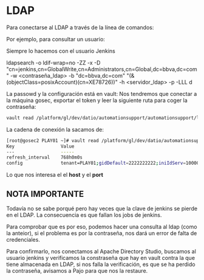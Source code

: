 # LDAP

Para conectarse al LDAP a través de la línea de comandos:

Por ejemplo, para consultar un usuario:

Siempre lo hacemos con el usuario Jenkins

ldapsearch -o ldif-wrap=no -ZZ -x -D "cn=jenkins,cn=GlobalWrite,cn=Administrators,cn=Global,dc=bbva,dc=com" -w <contraseña_ldap> -b "dc=bbva,dc=com" "(&(objectClass=posixAccount)(cn=XE78726))" -h <servidor_ldap> -p <puerto> -LLL d

La passowd y la configuración está en vault:
Nos tendremos que conectar a la máquina gosec, exportar el token y leer la siguiente ruta para coger la contraseña:
~~~ bash
vault read /platform/gl/dev/datio/automationsupport/automationsupport/ldap/basic/ldap
~~~

La cadena de conexión la sacamos de:
~~~ bash
[root@gosec2 PLAY01 ~]# vault read /platform/gl/dev/datio/automationsupport/automationsupport/config
Key             	Value
---             	-----
refresh_interval	768h0m0s
config          	tenant=PLAY01;gidDefault=2222222222;iniIdServ=10000;finIdServ=10499;iniIdUser=30000;finIdUser=30999;baseLdap=dc=bbva,dc=com;realm=GL.PLAY01.BBVA.COM;groupDefault=DaasUsers;country=GL;host=ldap.secaas.play.es.ether.igrupobbva;port=389;groupDcosService=manager_admin;groupDcosNominal=DATA_ADM_DCOS;endPointKeytab=v2/keytab;endPointLdap=v2/ldap;endPointCertificate=v2/certificates;NOMBRE_AZ=SVES1P1HdDaaSH3;USUARIO_AZ=uhddaash3;Smartconnect_api=hddaasapi.sces1p100.isi;ISIROOTPATH=/ifs/HD/DaaS/H3;ZoneID=31;vault_path_hdfsls=platform/gl/dev/datio/hdfsls/hdfsls
~~~

Lo que nos interesa el el **host** y el **port**

## NOTA IMPORTANTE
Todavía no se sabe porqué pero hay veces que la clave de jenkins se pierde en el LDAP. La consecuencia es que fallan los jobs de jenkins.

Para comprobar que es por eso, podemos hacer una consulta al ldap (como la anteior), si el problema es por la contraseña, nos dará un error de falta de credenciales.

Para confirmarlo, nos conectamos al Apache Directory Studio, buscamos al usuario jenkins y verificamos la constraseña que hay en vault contra la que tiene almacenada en LDAP, si nos falla la verificación, es que se ha perdido la contraseña, avisamos a Pajo para que nos la restaure.
